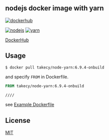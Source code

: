 nodejs docker image with yarn
---

[![dockerhub](https://img.shields.io/badge/dockerhub-node--yarn-green.svg?style=flat-square)](https://hub.docker.com/r/takecy/node-yarn/)

[![nodejs](https://img.shields.io/badge/nodejs-6.9.4-blue.svg?style=flat-square)](https://nodejs.org)
[![yarn](https://img.shields.io/badge/yarn-0.19.1-blue.svg?style=flat-square)](https://yarnpkg.com)

[DockerHub](https://hub.docker.com/r/takecy/node-yarn)

## Usage
```shell
$ docker pull takecy/node-yarn:6.9.4-onbuild
```

and specify `FROM` in Dockerfile.
```dockerfile
FROM takecy/node-yarn:6.9.4-onbuild

////
```

see [Example Dockerfile](./Dockerfile_example)

## License
[MIT](./LICENSE)